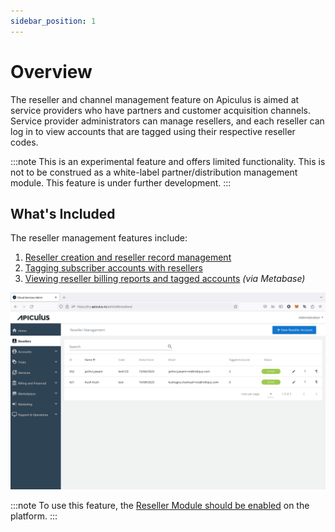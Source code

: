 ```yaml
---
sidebar_position: 1
---
```

# Overview

The reseller and channel management feature on Apiculus is aimed at service providers who have partners and customer acquisition channels. Service provider administrators can manage resellers, and each reseller can log in to view accounts that are tagged using their respective reseller codes.

:::note
This is an experimental feature and offers limited functionality. This is not to be construed as a white-label partner/distribution management module. This feature is under further development.
:::

## What's Included

The reseller management features include:

1. [Reseller creation and reseller record management](CreatingandUpdatingResellers)
2. [Tagging subscriber accounts with resellers](ManagingReseller-taggedAccounts)
3. [Viewing reseller billing reports and tagged accounts](ManagingBillingforResellers) _(via Metabase)_

![Reseller Management Overview](img/overview.png)

:::note
To use this feature, the [Reseller Module should be enabled](/docs/GettingStarted/AdvancedConfigurations/EnablingResellerModule) on the platform. 
:::




